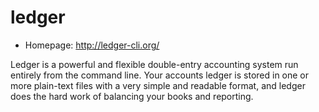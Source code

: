 # ledger

* Homepage: http://ledger-cli.org/

Ledger is a powerful and flexible double-entry accounting system run
 entirely from the command line.  Your accounts ledger is stored in one or
 more plain-text files with a very simple and readable format, and ledger
 does the hard work of balancing your books and reporting.
